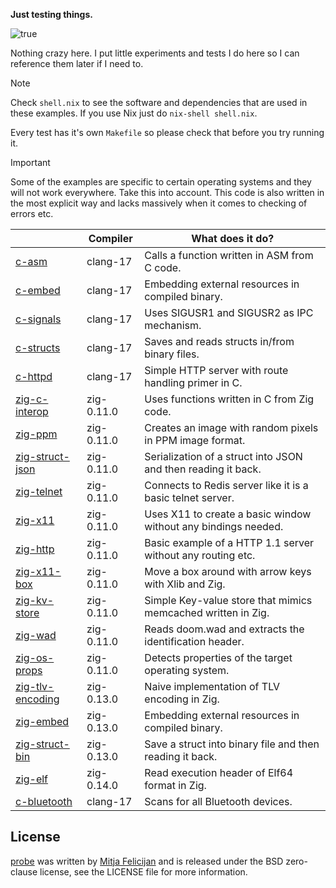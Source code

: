 **Just testing things.**

![true](https://github.com/user-attachments/assets/cbac220e-57a6-4299-8a1d-f5faf8994ce3)

Nothing crazy here. I put little experiments and tests I do here so I can
reference them later if I need to.

> [!NOTE]  
> Check `shell.nix` to see the software and dependencies that are used
> in these examples. If you use Nix just do `nix-shell shell.nix`.

Every test has it's own `Makefile` so please check that before you try
running it.

> [!IMPORTANT]  
> Some of the examples are specific to certain operating systems and
> they will not work everywhere. Take this into account. This code is
> also written in the most explicit way and lacks massively when it
> comes to checking of errors etc.

|                                        | Compiler   | What does it do?                                               |
|----------------------------------------|------------|----------------------------------------------------------------|
| [c-asm](./c-asm)                       | clang-17   | Calls a function written in ASM from C code.                   |
| [c-embed](./c-embed)                   | clang-17   | Embedding external resources in compiled binary.               |
| [c-signals](./c-signals)               | clang-17   | Uses SIGUSR1 and SIGUSR2 as IPC mechanism.                     |
| [c-structs](./c-structs)               | clang-17   | Saves and reads structs in/from binary files.                  |
| [c-httpd](./c-httpd)                   | clang-17   | Simple HTTP server with route handling primer in C.            |
| [zig-c-interop](./zig-c-interop)       | zig-0.11.0 | Uses functions written in C from Zig code.                     |
| [zig-ppm](./zig-ppm)                   | zig-0.11.0 | Creates an image with random pixels in PPM image format.       |
| [zig-struct-json](./zig-struct-json)   | zig-0.11.0 | Serialization of a struct into JSON and then reading it back.  |
| [zig-telnet](./zig-telnet)             | zig-0.11.0 | Connects to Redis server like it is a basic telnet server.     |
| [zig-x11](./zig-x11)                   | zig-0.11.0 | Uses X11 to create a basic window without any bindings needed. |
| [zig-http](./zig-http)                 | zig-0.11.0 | Basic example of a HTTP 1.1 server without any routing etc.    |
| [zig-x11-box](./zig-x11-box)           | zig-0.11.0 | Move a box around with arrow keys with Xlib and Zig.           |
| [zig-kv-store](./zig-kv-store)         | zig-0.11.0 | Simple Key-value store that mimics memcached written in Zig.   |
| [zig-wad](./zig-wad)                   | zig-0.11.0 | Reads doom.wad and extracts the identification header.         |
| [zig-os-props](./zig-os-props)         | zig-0.11.0 | Detects properties of the target operating system.             |
| [zig-tlv-encoding](./zig-tlv-encoding) | zig-0.13.0 | Naive implementation of TLV encoding in Zig.                   |
| [zig-embed](./zig-embed)               | zig-0.13.0 | Embedding external resources in compiled binary.               |
| [zig-struct-bin](./zig-struct-bin)     | zig-0.13.0 | Save a struct into binary file and then reading it back.       |
| [zig-elf](./zig-elf)                   | zig-0.14.0 | Read execution header of Elf64 format in Zig.                  |
| [c-bluetooth](./c-bluetooth)           | clang-17   | Scans for all Bluetooth devices.                               |

## License

[probe](https://github.com/mitjafelicijan/probe) was written by [Mitja
Felicijan](https://mitjafelicijan.com) and is released under the BSD
zero-clause license, see the LICENSE file for more information.

